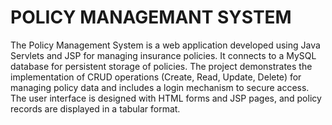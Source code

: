 # POLICY MANAGEMANT SYSTEM
The Policy Management System is a web application developed using Java Servlets and JSP for managing insurance policies. 
It connects to a MySQL database for persistent storage of policies. The project demonstrates the implementation of CRUD operations (Create, Read, Update, Delete) for managing policy data and includes a login mechanism to secure access. 
The user interface is designed with HTML forms and JSP pages, and policy records are displayed in a tabular format.
